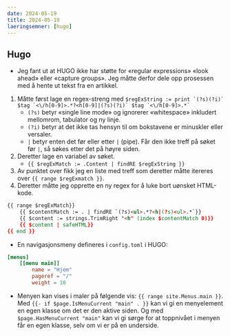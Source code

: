 ```yaml
---
date: 2024-05-19
title: 2024-05-19
laeringsemner: [hugo]
---
```


## Hugo 
* Jeg fant ut at HUGO ikke har støtte for «regular expressions» «look ahead» eller «capture groups». Jeg måtte derfor dele opp prosessen med å hente ut tekst fra en artikkel.
1. Måtte først lage en regex-streng med ``$regExString := print `(?s)(?i)` $tag `<\/h[0-9]>.*?<h[0-9]|(?s)(?i)` $tag `<\/h[0-9]>.*` ``   
    * `(?s)` betyr «single line mode» og ignorerer «whitespace» inkludert mellomrom, tabulator og ny linje.
    * `(?i)` betyr at det ikke tas hensyn til om bokstavene er minuskler eller versaler.
    * `|` betyr enten det før eller etter `|` (pipe). Får den ikke treff på søket før `|`, så søkes etter det på høyre siden.
2. Deretter lage en variabel av søket.
    * `{{ $regExMatch := .Content | findRE $regExString }}`
3. Av punktet over fikk jeg en liste med treff som deretter måtte itereres over `{{ range $regExmatch }}`.
4. Deretter måtte jeg opprette en ny regex for å luke bort uønsket HTML-kode.
```html
{{ range $regExMatch}}
    {{ $contentMatch := . | findRE `(?s)<ul>.*?<h|(?s)<ul>.*`}}
    {{ $content := strings.TrimRight "<h" (index $contentMatch 0)}}
    {{ $content | safeHTML}}
{{ end }}
```
* En navigasjonsmeny defineres i `config.toml` i HUGO:
```toml
[menus]
    [[menu main]]
        name = "Hjem"
        pageref = "/"
        weight = 10
```
* Menyen kan vises i maler på følgende vis: `{{ range site.Menus.main }}`. Med `{{- if $page.IsMenuCurrent "main" . }}` kan vi gi en menyelement en egen klasse om det er den aktive siden. Og med `$page.HasMenuCurrent "main"` kan vi gi sørge for at toppnivået i menyen får en egen klasse, selv om vi er på en underside.
